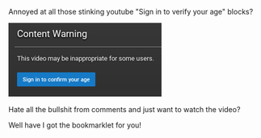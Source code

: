 Annoyed at all those stinking youtube "Sign in to verify your age" blocks?

!["Content Warning - This video may be inappropriate for some users. Sign in to confirm your age" - Youtube](/images/youtube-age-block.png)

Hate all the bullshit from comments and just want to watch the video?

Well have I got the bookmarklet for you!

<script src="https://gist.github.com/jnvsor/abba8f3b3b776f7c8d20.js"></script>
